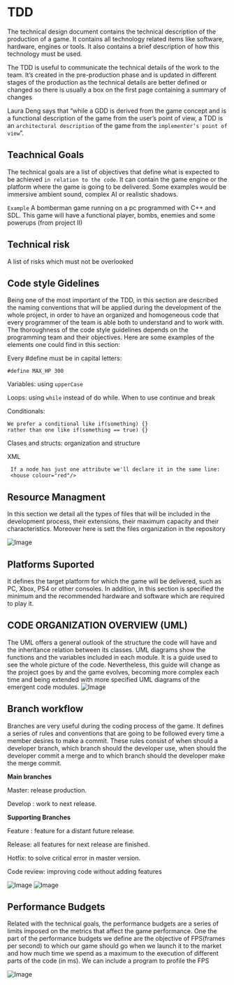 # TDD

The technical design document contains the technical description of the production of a game. It contains all technology related items like software, hardware, engines or tools. It also contains a brief description of how this technology must be used.

The TDD is useful to communicate the technical details of the work to the team. It’s created in the pre-production phase and is updated in different stages of the production as the technical details are better defined or changed so there is usually a box on the first page containing a summary of changes

Laura Deng says that “while a GDD is derived from the game concept and is a functional description of the game from the user’s point of view, a TDD is an `architectural description` of the game from the `implementer’s point of view`”.

## Teachnical Goals

The technical goals are a list of objectives that define what is expected to be achieved `in relation to the code`. It can contain the game engine or the platform where the game is going to be delivered. Some examples would be immersive ambient sound, complex AI or realistic shadows.
	
`Example` A bomberman game running on a pc programmed with C++ and SDL. This game will have a functional player, bombs, enemies and some powerups (from project II)

## Technical risk

 A list of risks which must not be overlooked
 
## Code style Gidelines
 
Being one of the most important of the TDD, in this section are described the naming conventions that will be applied during the development of the whole project, in order to have an organized and homogeneous code that every programmer of the team is able both to understand and to work with. The thoroughness of the code style guidelines depends on the programming team and their objectives. Here are some examples of the elements one could find in this section:

Every #define must be in capital letters:
```
#define MAX_HP 300
```
Variables: using `upperCase`

Loops: using `while` instead of do while. When to use continue and break

Conditionals:
```
We prefer a conditional like if(something) {}
rather than one like if(something == true) {}
```
Clases and structs: organization and structure

XML
```
 If a node has just one attribute we'll declare it in the same line:
 <house colour="red"/>
```


## Resource Managment
In this section we detail all the types of files that will be included in the development process, their extensions, their maximum capacity and their characteristics. Moreover here is sett the files organization in the repository

![Image](https://github.com/avocadolau/TDD/blob/main/docs/Captura.JPG)

## Platforms Suported

It defines the target platform for which the game will be delivered, such as PC, Xbox, PS4 or other consoles. In addition, in this section is specified the minimum and the recommended hardware and software which are required to play it.

## CODE ORGANIZATION OVERVIEW (UML)

The UML offers a general outlook of the structure the code will have and the inheritance relation between its classes.
UML diagrams show the functions and the variables included in each module. It is a guide used to see the whole picture of the code. Nevertheless, this guide will change as the project goes by and the game evolves, becoming more complex each time and being extended with more specified UML diagrams of the emergent code modules.
![Image](https://github.com/avocadolau/TDD/blob/main/docs/generalUML.jpg)

## Branch workflow

Branches are very useful during the coding process of the game. It defines a series of rules and conventions that are going to be followed every time a member desires to make a commit. These rules consist of when should a developer branch, which branch should the developer use, when should the developer commit a merge and to which branch should the developer make the merge commit.

**Main branches**

Master: release production.

Develop : work to next release.


**Supporting Branches**

Feature : feature for a distant future release.

Release: all features for next release are finished.

Hotfix: to solve critical error in master version.

Code review: improving code without adding features


![Image](https://github.com/avocadolau/TDD/blob/main/docs/github-branches.jpg)
![Image](https://github.com/avocadolau/TDD/blob/main/docs/branches.jpg)

## Performance Budgets

Related with the technical goals, the performance budgets are a series of limits imposed on the metrics that affect the game performance. One the part of the performance budgets we define are the objective of FPS(frames per second) to which our game should go when we launch it to the market and how much time we spend as a maximum to the execution of different parts of the code (in ms). We can include a program to profile the FPS

![Image](https://github.com/avocadolau/TDD/blob/main/docs/brofilerImage.jpg)
